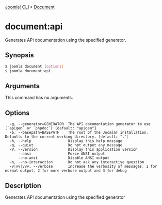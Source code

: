 [Joomla! CLI](../index.md) > [Document](index.md)
# document:api

Generates API documentation using the specified generator.

## Synopsis
```bash
$ joomla document [options]
$ joomla document:api
```

## Arguments
This command has no arguments.

## Options
```
  -g, --generator=GENERATOR  The API documentation generator to use (`apigen` or `phpdoc`) [default: "apigen"]
  -b, --basepath=BASEPATH    The root of the Joomla! installation. Defaults to the current working directory. [default: "."]
  -h, --help                 Display this help message
  -q, --quiet                Do not output any message
  -V, --version              Display this application version
      --ansi                 Force ANSI output
      --no-ansi              Disable ANSI output
  -n, --no-interaction       Do not ask any interactive question
  -v|vv|vvv, --verbose       Increase the verbosity of messages: 1 for normal output, 2 for more verbose output and 3 for debug
```

## Description

Generates API documentation using the specified generator

